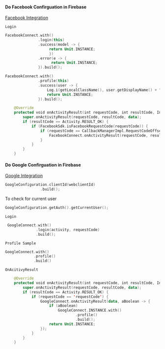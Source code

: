 
#### Do Facebook Confirguation in Firebase 
[Facebook Integration](https://firebase.google.com/docs/auth/android/facebook-login)

`Login`
```kotlin
FacebookConnect.with()
               .login(this)
               .success(model -> {
                    return Unit.INSTANCE;
                    })
               .error(e -> {
                     return Unit.INSTANCE;
               }).build();
```

```kotlin
FacebookConnect.with()
               .profile(this)
               .success(user -> {
                   Log.i(getLocalClassName(), user.getDisplayName() + " " + user.getEmail() + "" + user.getPhoneNumber());
                   return Unit.INSTANCE;
               }).build();
```

```kotlin
    @Override
    protected void onActivityResult(int requestCode, int resultCode, Intent data) {
        super.onActivityResult(requestCode, resultCode, data);
        if (resultCode == Activity.RESULT_OK) {
            if (FacebookSdk.isFacebookRequestCode(requestCode)) {
                if (requestCode == CallbackManagerImpl.RequestCodeOffset.Login.toRequestCode()) {
                    FacebookConnect.onActivityResult(requestCode, resultCode, data);
                }
            } 
        }
    }
```


#### Do Google Confirguation in Firebase 
[Google Integration](https://firebase.google.com/docs/auth/android/google-signin)


```kotlin
GoogleConfiguration.clientId(webclientId)
                .build();
```

To check for current user

```kotlin
GoogleConfiguration.getAuth().getCurrentUser();
```

`Login`

```kotlin
 GoogleConnect.with()
              .login(activity, requestCode)
              .build();
```

`Profile Sample`

```kotlin
GoogleConnect.with()
             .profile()
             .build()
```

`OnAcitivyResult`

```kotlin
    @Override
    protected void onActivityResult(int requestCode, int resultCode, Intent data) {
        super.onActivityResult(requestCode, resultCode, data);
        if (resultCode == Activity.RESULT_OK) {
            if (requestCode == 'requestCode') {
                GoogleConnect.onActivityResult(data, aBoolean -> {
                    if (aBoolean)
                        GoogleConnect.INSTANCE.with()
                                .profile()
                                .build();
                    return Unit.INSTANCE;
                });
            }
        }
    }
```

